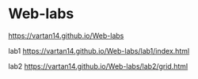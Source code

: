 # Web-labs
https://vartan14.github.io/Web-labs

lab1
https://vartan14.github.io/Web-labs/lab1/index.html

lab2
https://vartan14.github.io/Web-labs/lab2/grid.html
